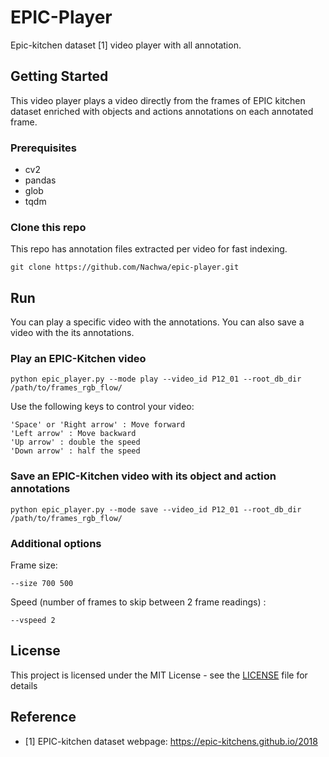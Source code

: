 # EPIC-Player

Epic-kitchen dataset [1] video player with all annotation.


## Getting Started

This video player plays a video directly from the frames of EPIC kitchen dataset enriched with objects and actions annotations on each annotated frame. 

### Prerequisites

* cv2
* pandas
* glob
* tqdm


### Clone this repo

This repo has annotation files extracted per video for fast indexing.

```
git clone https://github.com/Nachwa/epic-player.git
```

## Run

You can play a specific video with the annotations.
You can also save a video with the its annotations.

### Play an EPIC-Kitchen video

```
python epic_player.py --mode play --video_id P12_01 --root_db_dir /path/to/frames_rgb_flow/
```

Use the following keys to control your video:
```
'Space' or 'Right arrow' : Move forward
'Left arrow' : Move backward
'Up arrow' : double the speed
'Down arrow' : half the speed
```


### Save an EPIC-Kitchen video with its object and action annotations

```
python epic_player.py --mode save --video_id P12_01 --root_db_dir /path/to/frames_rgb_flow/
```

### Additional options

Frame size:

```
--size 700 500
```
Speed (number of frames to skip between 2 frame readings) :
```
--vspeed 2
```

## License

This project is licensed under the MIT License - see the [LICENSE](LICENSE.md) file for details

## Reference

* [1] EPIC-kitchen dataset webpage: https://epic-kitchens.github.io/2018


